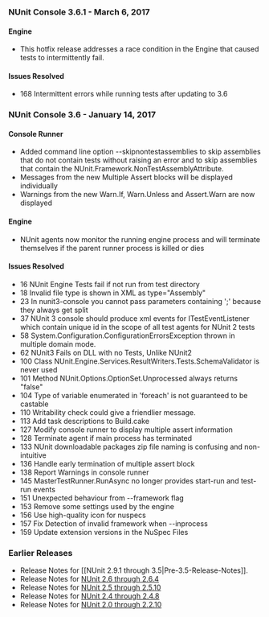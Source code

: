 ### NUnit Console 3.6.1 - March 6, 2017

#### Engine

 * This hotfix release addresses a race condition in the Engine that caused
   tests to intermittently fail.

#### Issues Resolved

 * 168 Intermittent errors while running tests after updating to 3.6


### NUnit Console 3.6 - January 14, 2017

#### Console Runner

 * Added command line option --skipnontestassemblies to skip assemblies that do
   not contain tests without raising an error and to skip assemblies that contain
   the NUnit.Framework.NonTestAssemblyAttribute.
 * Messages from the new Multiple Assert blocks will be displayed individually
 * Warnings from the new Warn.If, Warn.Unless and Assert.Warn are now displayed

#### Engine

 * NUnit agents now monitor the running engine process and will terminate themselves
   if the parent runner process is killed or dies

#### Issues Resolved

 * 16 NUnit Engine Tests fail if not run from test directory
 * 18 Invalid file type is shown in XML as type="Assembly"
 * 23 In nunit3-console you cannot pass parameters containing ';' because they always get split
 * 37 NUnit 3 console should produce xml events for ITestEventListener which contain
      unique id in the scope of all test agents for NUnit 2 tests
 * 58 System.Configuration.ConfigurationErrorsException thrown in multiple domain mode.
 * 62 NUnit3 Fails on DLL with no Tests, Unlike NUnit2
 * 100 Class NUnit.Engine.Services.ResultWriters.Tests.SchemaValidator is never used
 * 101 Method NUnit.Options.OptionSet.Unprocessed always returns "false"
 * 104 Type of variable enumerated in 'foreach' is not guaranteed to be castable
 * 110 Writability check could give a friendlier message.
 * 113 Add task descriptions to Build.cake
 * 127 Modify console runner to display multiple assert information
 * 128 Terminate agent if main process has terminated
 * 133 NUnit downloadable packages zip file naming is confusing and non-intuitive
 * 136 Handle early termination of multiple assert block
 * 138 Report Warnings in console runner
 * 145 MasterTestRunner.RunAsync no longer provides start-run and test-run events
 * 151 Unexpected behaviour from --framework flag
 * 153 Remove some settings used by the engine
 * 156 Use high-quality icon for nuspecs
 * 157 Fix Detection of invalid framework when --inprocess
 * 159 Update extension versions in the NuSpec Files

<h3>Earlier Releases</h3>

<ul>
<li>Release Notes for [[NUnit 2.9.1 through 3.5|Pre-3.5-Release-Notes]].
<li>Release Notes for <a href="http://www.nunit.org/?p=releaseNotes&r=2.6.4">NUnit 2.6 through 2.6.4</a>
<li>Release Notes for <a href="http://www.nunit.org/?p=releaseNotes&r=2.5.10">NUnit 2.5 through 2.5.10</a>
<li>Release Notes for <a href="http://www.nunit.org/?p=releaseNotes&r=2.4.8">NUnit 2.4 through 2.4.8</a>
<li>Release Notes for <a href="http://www.nunit.org/?p=releaseNotes&r=2.2.10">NUnit 2.0 through 2.2.10</a>
</ul>
